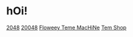 # hOi! 
[2048](https://dobby233liu.github.io/2048/)
[20048](https://dobby233liu.github.io/20488/)
[Floweey Teme MacHiNe](https://dobby233liu.github.io/FloweysTimeMachine/)
[Tem Shop](https://dobby233liu.github.io/temmieshop/public/index.html)
